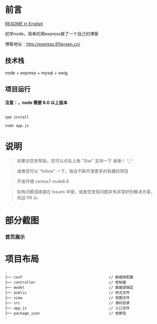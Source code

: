 # 前言

[README in English](README-en.md)

初学node，简单的用express做了一个自己的博客

博客地址：http://express.91laysen.cn/


## 技术栈

node + express + mysql + swig


## 项目运行

#### 注意：，node 需要 6.0 以上版本 

```

npm install

node app.js

```


# 说明

>  如果对您有帮助，您可以点右上角 "Star" 支持一下 谢谢！ ^_^

>  或者您可以 "follow" 一下，我会不断开源更多的有趣的项目

>  开发环境 centos7 node8.9

>  如有问题请直接在 Issues 中提，或者您发现问题并有非常好的解决方案，欢迎 PR 👍



# 部分截图


### 首页展示






# 项目布局

```
.
├── conf                                        // 数据库配置
├── controller                                  // 控制器
├── model                                       // 数据逻辑层
├── public                                      // 样式文件
├── view                                        // 视图文件
├── src                                         // 源码目录
├── app.js                                      // 入口文件
├── package.json                                // 依赖包
.


```

